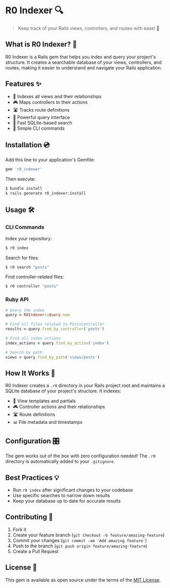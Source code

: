 # R0 Indexer 🔍
> Keep track of your Rails views, controllers, and routes with ease! 🚀

## What is R0 Indexer? 🤔

R0 Indexer is a Rails gem that helps you index and query your project's structure. It creates a searchable database of your views, controllers, and routes, making it easier to understand and navigate your Rails application.

## Features ✨

- 📁 Indexes all views and their relationships
- 🎮 Maps controllers to their actions
- 🛣️ Tracks route definitions
- 🔎 Powerful query interface
- 🚀 Fast SQLite-based search
- 🎯 Simple CLI commands

## Installation 💿

Add this line to your application's Gemfile:

```ruby
gem 'r0_indexer'
```

Then execute:

```bash
$ bundle install
$ rails generate r0_indexer:install
```

## Usage 🛠️

### CLI Commands

Index your repository:

```bash
$ r0 index
```

Search for files:

```bash
$ r0 search "posts"
```

Find controller-related files:

```bash
$ r0 controller "posts"
```

### Ruby API

```ruby
# Query the index
query = R0Indexer::Query.new

# Find all files related to PostsController
results = query.find_by_controller('posts')

# Find all index actions
index_actions = query.find_by_action('index')

# Search by path
views = query.find_by_path('views/posts')
```

## How It Works 🔧

R0 Indexer creates a `.r0` directory in your Rails project root and maintains a SQLite database of your project's structure. It indexes:

- 📝 View templates and partials
- 🎮 Controller actions and their relationships
- 🛣️ Route definitions
- 📊 File metadata and timestamps

## Configuration 🎛️

The gem works out of the box with zero configuration needed! The `.r0` directory is automatically added to your `.gitignore`.

## Best Practices 💡

- Run `r0 index` after significant changes to your codebase
- Use specific searches to narrow down results
- Keep your database up to date for accurate results

## Contributing 🤝

1. Fork it
2. Create your feature branch (`git checkout -b feature/amazing-feature`)
3. Commit your changes (`git commit -am 'Add amazing feature'`)
4. Push to the branch (`git push origin feature/amazing-feature`)
5. Create a Pull Request

## License 📄

This gem is available as open source under the terms of the [MIT License](https://opensource.org/licenses/MIT).
